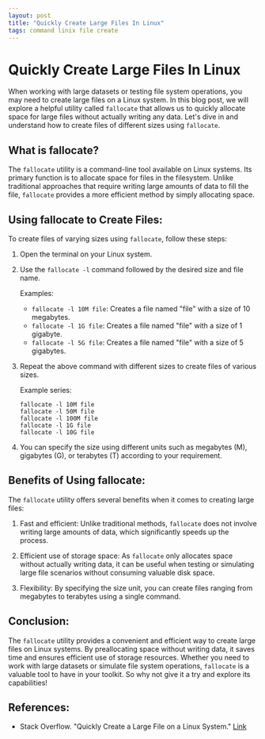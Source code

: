 ```yaml
---
layout: post
title: "Quickly Create Large Files In Linux"
tags: command linix file create 
---
```


# Quickly Create Large Files In Linux

When working with large datasets or testing file system operations, you may need to create large files on a Linux system. In this blog post, we will explore a helpful utility called `fallocate` that allows us to quickly allocate space for large files without actually writing any data. Let's dive in and understand how to create files of different sizes using `fallocate`.

## What is fallocate?

The `fallocate` utility is a command-line tool available on Linux systems. Its primary function is to allocate space for files in the filesystem. Unlike traditional approaches that require writing large amounts of data to fill the file, `fallocate` provides a more efficient method by simply allocating space.

## Using fallocate to Create Files:

To create files of varying sizes using `fallocate`, follow these steps:

1.  Open the terminal on your Linux system.
    
2.  Use the `fallocate -l` command followed by the desired size and file name.
    
    Examples:
    
    - `fallocate -l 10M file`: Creates a file named "file" with a size of 10 megabytes.
    - `fallocate -l 1G file`: Creates a file named "file" with a size of 1 gigabyte.
    - `fallocate -l 5G file`: Creates a file named "file" with a size of 5 gigabytes.
3.  Repeat the above command with different sizes to create files of various sizes.
    
    Example series:
    
    ```
    fallocate -l 10M file
    fallocate -l 50M file
    fallocate -l 100M file
    fallocate -l 1G file
    fallocate -l 10G file
    ```
    
4.  You can specify the size using different units such as megabytes (M), gigabytes (G), or terabytes (T) according to your requirement.
    

## Benefits of Using fallocate:

The `fallocate` utility offers several benefits when it comes to creating large files:

1.  Fast and efficient: Unlike traditional methods, `fallocate` does not involve writing large amounts of data, which significantly speeds up the process.
    
2.  Efficient use of storage space: As `fallocate` only allocates space without actually writing data, it can be useful when testing or simulating large file scenarios without consuming valuable disk space.
    
3.  Flexibility: By specifying the size unit, you can create files ranging from megabytes to terabytes using a single command.
    

## Conclusion:

The `fallocate` utility provides a convenient and efficient way to create large files on Linux systems. By preallocating space without writing data, it saves time and ensures efficient use of storage resources. Whether you need to work with large datasets or simulate file system operations, `fallocate` is a valuable tool to have in your toolkit. So why not give it a try and explore its capabilities!

## References:

- Stack Overflow. "Quickly Create a Large File on a Linux System." [Link](https://stackoverflow.com/questions/257844/quickly-create-a-large-file-on-a-linux-system)